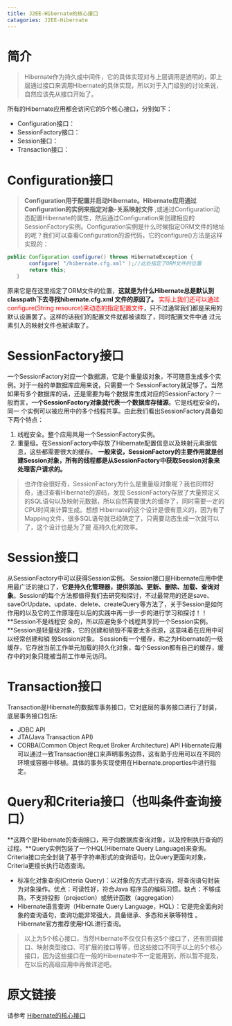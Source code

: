 ```yaml
---
title: J2EE-Hibernate的核心接口
catagories: J2EE-Hibernate
---
```

# 简介
> Hibernate作为持久成中间件，它的具体实现对与上层调用是透明的，即上层通过接口来调用Hibernate的具体实现，所以对于入门级别的讨论来说，自然应该先从接口开始了。
 
所有的Hibernate应用都会访问它的5个核心接口，分别如下：
- Configuration接口：
- SessionFactory接口：
- Session接口：
- Transaction接口：

# Configuration接口
> **Configuration用于配置并启动Hibernate。Hibernate应用通过Configuration的实例来指定对象-关系映射文件** ,或通过Configuration动态配置Hibernate的属性，然后通过Configuration来创建相应的SessionFactory实例。Configuration实例是什么时候指定ORM文件的地址的呢？我们可以查看Configuration的源代码，它的configure()方法是这样实现的：

``` java
public Configuration configure() throws HibernateException {
       configure( "/hibernate.cfg.xml" );//此处指定了ORM文件的位置
       return this;
   }
```
原来它是在这里指定了ORM文件的位置，**这就是为什么Hibernate总是默认到classpath下去寻找hibernate.cfg.xml 文件的原因了。**  <font color='red'>实际上我们还可以通过configure(String resource)来动态的指定配置文件</font>，只不过通常我们都是采用的默认设置罢了。这样的话我们的配置文件就都被读取了，同时配置文件中通 过<mapping>元素引入的映射文件也被读取了。

# SessionFactory接口

一个SessionFactory对应一个数据源，它是个重量级对象，不可随意生成多个实例。对于一般的单数据库应用来说，只需要一个 SessionFactory就足够了。当然如果有多个数据库的话，还是需要为每个数据库生成对应的SessionFactory？一般而言，**一个SessionFactory对象就代表一个数据库存储源**。它是线程安全的，同一 个实例可以被应用中的多个线程共享。由此我们看出SessionFactory具备如下两个特点：
1. 线程安全。整个应用共用一个SessionFactory实例。
2. 重量级。在SessionFactory中存放了Hibernate配置信息以及映射元素据信息，这些都需要很大的缓存。
**一般来说，SessionFactory的主要作用就是创建Session对象，所有的线程都是从SessionFactory中获取Session对象来处理客户请求的。**

>也许你会很好奇，SessionFactory为什么是重量级对象呢？我也同样好奇，通过查看Hibernate的源码，发现 SessionFactory存放了大量预定义的SQL语句以及映射元数据，所以自然需要很大的缓存了，同时需要一定的CPU时间来计算生成。想想 Hibernate的这个设计是很有意义的，因为有了Mapping文件，很多SQL语句就已经确定了，只需要动态生成一次就可以了，这个设计也是为了提 高持久化的效率。

# Session接口
从SessionFactory中可以获得Session实例。
Session接口是Hibernate应用中使用最广泛的接口了，**它是持久化管理器，提供添加、更新、删除、加载、查询对象**。Session的每个方法都值得我们去研究和探讨，不过最常用的还是save、saveOrUpdate、update、delete、createQuery等方法了，关于Session是如何作用的以及它的工作原理在以后的实践中再一步一步的进行学习和探讨！！**Session不是线程安 全的，所以应避免多个线程共享同一个Session实例。**Session是轻量级对象，它的创建和销毁不需要太多资源，这意味着在应用中可以经常创建和销 毁Session对象。
Session有一个缓存，称之为Hibernate的一级缓存，它存放当前工作单元加载的持久化对象，每个Session都有自己的缓存，缓存中的对象只能被当前工作单元访问。

# Transaction接口
Transaction是Hibernate的数据库事务接口，它对底层的事务接口进行了封装，底层事务接口包括:
  -  JDBC API
  - JTA(Java Transaction API)
  - CORBA(Common Object Requet Broker Architecture) API
Hibernate应用可以通过一致Transaction接口来声明事务边界，这有助于应用可以在不同的环境或容器中移植。具体的事务实现使用在Hibernate.properties中进行指定。

# Query和Criteria接口（也叫条件查询接口）
**这两个是Hibernate的查询接口，用于向数据库查询对象，以及控制执行查询的过程。**Query实例包装了一个HQL(Hibernate Query Language)来查询。Criteria接口完全封装了基于字符串形式的查询语句，比Query更面向对象，Criteria更擅长执行动态查询。
- 标准化对象查询(Criteria Query)：以对象的方式进行查询，将查询语句封装为对象操作。优点：可读性好，符合Java 程序员的编码习惯。缺点：不够成熟，不支持投影（projection）或统计函数（aggregation）
- Hibernate语言查询（Hibernate Query Language，HQL）：它是完全面向对象的查询语句，查询功能非常强大，具备继承、多态和关联等特性 。Hibernate官方推荐使用HQL进行查询。

 
> 以上为5个核心接口，当然Hibernate不仅仅只有这5个接口了，还有回调接口、映射类型接口、可扩展的接口等等，但这些接口不同于以上的5个核心接口，因为这些接口在一般的Hibernate中不一定能用到，所以暂不提及，在以后的高级应用中再做详述吧。

# 原文链接
请参考  [Hibernate的核心接口](http://blog.sina.com.cn/s/blog_7ffb8dd501014372.html)